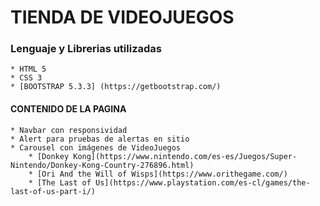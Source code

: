 # TIENDA DE VIDEOJUEGOS
### Lenguaje y Librerias utilizadas
    * HTML 5
    * CSS 3
    * [BOOTSTRAP 5.3.3] (https://getbootstrap.com/)

#### CONTENIDO DE LA PAGINA
    * Navbar con responsividad
    * Alert para pruebas de alertas en sitio
    * Carousel con imágenes de VideoJuegos
        * [Donkey Kong](https://www.nintendo.com/es-es/Juegos/Super-Nintendo/Donkey-Kong-Country-276896.html)
        * [Ori And the Will of Wisps](https://www.orithegame.com/)
        * [The Last of Us](https://www.playstation.com/es-cl/games/the-last-of-us-part-i/)
    
